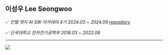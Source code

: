 ## 이성우 Lee Seongwoo

✅ *인텔 엣지 AI SW 아카데미 4기 2024.03 ~ 2024.09*   [repository](https://github.com/kccistc/intel-04)


✅ *단국대학교 전자전기공학부 2016.03 ~ 2022.08*

---

<a href="https://www.instagram.com/seong_w2o"><img src="https://img.shields.io/badge/Instagram-%23E4405F.svg?style=for-the-badge&logo=Instagram&logoColor=white&link=https://www.instagram.com/seong_w2o"/></a>
